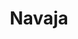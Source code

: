 ---
title: Navaja
date: 
draft: false

# descripcion
description : Navaja

materials: Plata 925

color: Plateado

dimensions: 2,5cm x 2,8cm

code: 02-14-0200

type: "Dijes"

categories: []

price: $2.550,00

# Images
# first image will be shown in the product page
images:
  # - image: "images/path_to_image"
  # La ubicacion de las imagenes es imagenes/Dijes/Dijes.Plata/02-14-0200-navaja
  - image: "./images/dijes/plata/02-14-0200-navaja.JPG"
---
